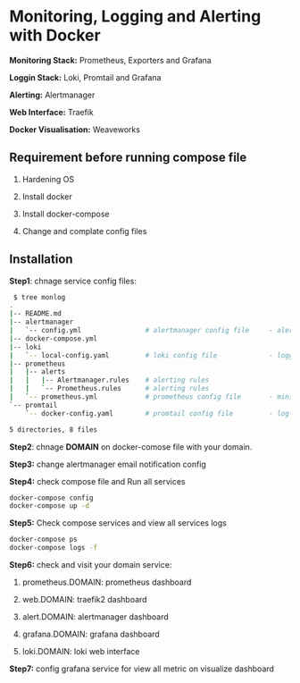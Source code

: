 # Monitoring, Logging and Alerting with Docker

**Monitoring Stack:** Prometheus, Exporters and Grafana

**Loggin Stack:** Loki, Promtail and Grafana

**Alerting:** Alertmanager

**Web Interface:** Traefik

**Docker Visualisation:** Weaveworks

## Requirement before running compose file

1. Hardening OS

2. Install docker

3. Install docker-compose

4. Change and complate config files

## Installation

**Step1**: chnage service config files:

```bash
 $ tree monlog
.
|-- README.md
|-- alertmanager
|   `-- config.yml                # alertmanager config file     - alerting service
|-- docker-compose.yml
|-- loki
|   `-- local-config.yaml         # loki config file             - logging service
|-- prometheus
|   |-- alerts
|   |   |-- Alertmanager.rules    # alerting rules
|   |   `-- Prometheus.rules      # alerting rules
|   `-- prometheus.yml            # prometheus config file       - minitoring service
`-- promtail
    `-- docker-config.yaml        # promtail config file         - log forwarder

5 directories, 8 files
```

**Step2**: chnage **DOMAIN** on docker-comose file with your domain.

**Step3:** change alertmanager email notification config

**Step4:** check compose file and Run all services

```bash
docker-compose config
docker-compose up -d
```

**Step5:** Check compose services and view all services logs

```bash
docker-compose ps
docker-compose logs -f
```

**Step6:** check and visit your domain service:

1. prometheus.DOMAIN: prometheus dashboard

2. web.DOMAIN: traefik2 dashboard

3. alert.DOMAIN: alertmanager dashboard

4. grafana.DOMAIN: grafana dashboard

5. loki.DOMAIN: loki web interface

**Step7:** config grafana service for view all metric on visualize dashboard

